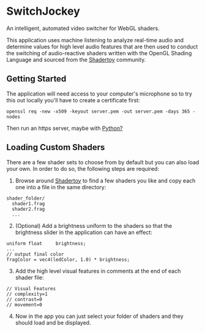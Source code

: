 # SwitchJockey
An intelligent, automated video switcher for WebGL shaders.

This application uses machine listening to analyze real-time audio and determine values for high level audio features that are then used to conduct the switching of audio-reactive shaders written with the OpenGL Shading Language and sourced from the [Shadertoy](https://www.shadertoy.com/) community.

## Getting Started

The application will need access to your computer's microphone so to try this out locally you'll have to create a certificate first:

`openssl req -new -x509 -keyout server.pem -out server.pem -days 365 -nodes`

Then run an https server, maybe with [Python?](https://piware.de/2011/01/creating-an-https-server-in-python/)

## Loading Custom Shaders

There are a few shader sets to choose from by default but you can also load your own. In order to do so, the following steps are required:

1. Browse around [Shadertoy](https://www.shadertoy.com/) to find a few shaders you like and copy each one into a file in the same directory:
```
shader_folder/
  shader1.frag
  shader2.frag
  ...
```
2. (Optional) Add a brightness uniform to the shaders so that the brightness slider in the application can have an effect:
```
uniform float     brightness;
...
// output final color
fragColor = vec4(ledColor, 1.0) * brightness;
```
3. Add the high level visual features in comments at the end of each shader file:
```
// Visual Features
// complexity=1
// contrast=0
// movement=0
```
4. Now in the app you can just select your folder of shaders and they should load and be displayed.
